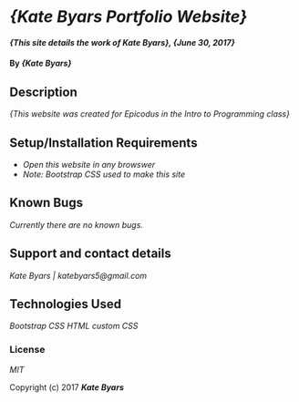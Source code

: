 # _{Kate Byars Portfolio Website}_

#### _{This site details the work of Kate Byars}, {June 30, 2017}_

#### By _**{Kate Byars}**_

## Description

_{This website was created for Epicodus in the Intro to Programming class}_

## Setup/Installation Requirements

* _Open this website in any browswer_
* _Note: Bootstrap CSS used to make this site_

## Known Bugs

_Currently there are no known bugs._

## Support and contact details

_Kate Byars | katebyars5@gmail.com_

## Technologies Used

_Bootstrap CSS_
_HTML_
_custom CSS_

### License

*MIT*

Copyright (c) 2017 **_Kate Byars_**
